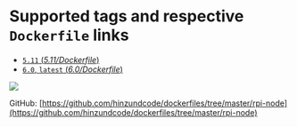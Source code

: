 # Supported tags and respective `Dockerfile` links

-	[`5.11` (*5.11/Dockerfile*)](https://github.com/hinzundcode/dockerfiles/blob/master/rpi-node/5.11/Dockerfile)
-  [`6.0`, `latest` (*6.0/Dockerfile*)](https://github.com/hinzundcode/dockerfiles/blob/master/rpi-node/6.0/Dockerfile)

[![](https://badge.imagelayers.io/hinzundcode/rpi-node:latest.svg)](https://imagelayers.io/?images=hinzundcode/rpi-node:5.11,hinzundcode/rpi-node:6.0)

GitHub: [https://github.com/hinzundcode/dockerfiles/tree/master/rpi-node](https://github.com/hinzundcode/dockerfiles/tree/master/rpi-node)

